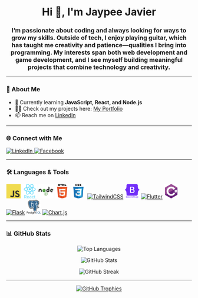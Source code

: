 <h1 align="center">Hi 👋, I'm Jaypee Javier</h1>
<h3 align="center">
  I’m passionate about coding and always looking for ways to grow my skills.  
  Outside of tech, I enjoy playing guitar, which has taught me creativity and patience—qualities I bring into programming.  
  My interests span both web development and game development, and I see myself building meaningful projects that combine technology and creativity.  
</h3>

---

### 🚀 About Me
- 🌱 Currently learning **JavaScript, React, and Node.js**
- 👨‍💻 Check out my projects here: [My Portfolio](https://github.com/Miqu3lla/My-Portfolio.git)
- 📫 Reach me on [LinkedIn](https://www.linkedin.com/in/javier-jaypee-722999383)

---

### 🌐 Connect with Me
<p align="left">
  <a href="https://linkedin.com/in/jaypee javier" target="blank">
    <img src="https://raw.githubusercontent.com/rahuldkjain/github-profile-readme-generator/master/src/images/icons/Social/linked-in-alt.svg" alt="LinkedIn" width="40" height="30"/>
  </a>
  <a href="https://fb.com/jaypee javier" target="blank">
    <img src="https://raw.githubusercontent.com/rahuldkjain/github-profile-readme-generator/master/src/images/icons/Social/facebook.svg" alt="Facebook" width="40" height="30"/>
  </a>
</p>

---

### 🛠️ Languages & Tools
<p align="left">
  <a href="https://developer.mozilla.org/en-US/docs/Web/JavaScript" target="_blank"><img src="https://raw.githubusercontent.com/devicons/devicon/master/icons/javascript/javascript-original.svg" alt="JavaScript" width="40"/></a>
  <a href="https://reactjs.org/" target="_blank"><img src="https://raw.githubusercontent.com/devicons/devicon/master/icons/react/react-original-wordmark.svg" alt="React" width="40"/></a>
  <a href="https://nodejs.org" target="_blank"><img src="https://raw.githubusercontent.com/devicons/devicon/master/icons/nodejs/nodejs-original-wordmark.svg" alt="Node.js" width="40"/></a>
  <a href="https://www.w3.org/html/" target="_blank"><img src="https://raw.githubusercontent.com/devicons/devicon/master/icons/html5/html5-original-wordmark.svg" alt="HTML5" width="40"/></a>
  <a href="https://www.w3schools.com/css/" target="_blank"><img src="https://raw.githubusercontent.com/devicons/devicon/master/icons/css3/css3-original-wordmark.svg" alt="CSS3" width="40"/></a>
  <a href="https://tailwindcss.com/" target="_blank"><img src="https://www.vectorlogo.zone/logos/tailwindcss/tailwindcss-icon.svg" alt="TailwindCSS" width="40"/></a>
  <a href="https://getbootstrap.com" target="_blank"><img src="https://raw.githubusercontent.com/devicons/devicon/master/icons/bootstrap/bootstrap-plain-wordmark.svg" alt="Bootstrap" width="40"/></a>
  <a href="https://flutter.dev" target="_blank"><img src="https://www.vectorlogo.zone/logos/flutterio/flutterio-icon.svg" alt="Flutter" width="40"/></a>
  <a href="https://www.w3schools.com/cs/" target="_blank"><img src="https://raw.githubusercontent.com/devicons/devicon/master/icons/csharp/csharp-original.svg" alt="C#" width="40"/></a>
  <a href="https://flask.palletsprojects.com/" target="_blank"><img src="https://www.vectorlogo.zone/logos/pocoo_flask/pocoo_flask-icon.svg" alt="Flask" width="40"/></a>
  <a href="https://www.postgresql.org" target="_blank"><img src="https://raw.githubusercontent.com/devicons/devicon/master/icons/postgresql/postgresql-original-wordmark.svg" alt="PostgreSQL" width="40"/></a>
  <a href="https://www.chartjs.org" target="_blank"><img src="https://www.chartjs.org/media/logo-title.svg" alt="Chart.js" width="40"/></a>
</p>

---

### 📊 GitHub Stats
<p align="center">
  <img src="https://github-readme-stats.vercel.app/api/top-langs?username=miqu3lla&show_icons=true&locale=en&layout=compact" alt="Top Languages" />
</p>

<p align="center">
  <img src="https://github-readme-stats.vercel.app/api?username=miqu3lla&show_icons=true&theme=dark&locale=en" alt="GitHub Stats" />
</p>

<p align="center">
  <img src="https://github-readme-streak-stats.herokuapp.com/?user=miqu3lla&theme=dark" alt="GitHub Streak" />
</p>

---

<p align="center">
  <a href="https://github.com/ryo-ma/github-profile-trophy">
    <img src="https://github-profile-trophy.vercel.app/?username=miqu3lla&theme=gruvbox&margin-w=10" alt="GitHub Trophies"/>
  </a>
</p>
